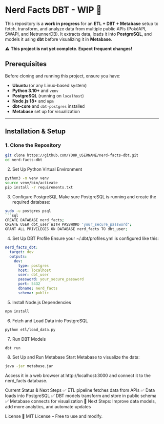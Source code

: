 # **Nerd Facts DBT - WIP** 🚀  

This repository is a **work in progress** for an **ETL + DBT + Metabase** setup to fetch, transform, and analyze data from multiple public APIs (PokéAPI, SWAPI, and NetrunnerDB). It extracts data, loads it into **PostgreSQL**, and models it using **dbt** before visualizing it in **Metabase**.  

⚠️ **This project is not yet complete. Expect frequent changes!**  

## **Prerequisites**  

Before cloning and running this project, ensure you have:  
- **Ubuntu** (or any Linux-based system)  
- **Python 3.10+** and `venv`  
- **PostgreSQL** (running on `localhost`)  
- **Node.js 18+** and `npm`  
- **dbt-core** and `dbt-postgres` installed  
- **Metabase** set up for visualization  

---

## **Installation & Setup**  

### **1. Clone the Repository**  
```sh
git clone https://github.com/YOUR_USERNAME/nerd-facts-dbt.git
cd nerd-facts-dbt

```
2. Set Up Python Virtual Environment
```sh
python3 -m venv venv
source venv/bin/activate
pip install -r requirements.txt
```

3. Configure PostgreSQL
Make sure PostgreSQL is running and create the required database:
```sh
sudo -u postgres psql
```sql
CREATE DATABASE nerd_facts;
CREATE USER dbt_user WITH PASSWORD 'your_secure_password';
GRANT ALL PRIVILEGES ON DATABASE nerd_facts TO dbt_user;
```

4. Set Up DBT Profile
Ensure your ~/.dbt/profiles.yml is configured like this:
```yaml
nerd_facts_dbt:
  target: dev
  outputs:
    dev:
      type: postgres
      host: localhost
      user: dbt_user
      password: your_secure_password
      port: 5432
      dbname: nerd_facts
      schema: public
```

5. Install Node.js Dependencies
```sh
npm install
```

6. Fetch and Load Data into PostgreSQL
```sh
python etl/load_data.py
```

7. Run DBT Models
```sh
dbt run
```

8. Set Up and Run Metabase
Start Metabase to visualize the data:
```sh
java -jar metabase.jar
```
Access it in a web browser at http://localhost:3000 and connect it to the nerd_facts database.

Current Status & Next Steps
✅ ETL pipeline fetches data from APIs
✅ Data loads into PostgreSQL
✅ DBT models transform and store in public schema
✅ Metabase connects for visualization
🔄 Next Steps: Improve data models, add more analytics, and automate updates

License
📜 MIT License – Free to use and modify.